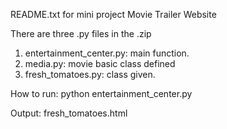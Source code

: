 README.txt for mini project Movie Trailer Website

There are three .py files in the .zip
1. entertainment_center.py: main function.
2. media.py: movie basic class defined
3. fresh_tomatoes.py: class given.

How to run:
python entertainment_center.py

Output:
fresh_tomatoes.html